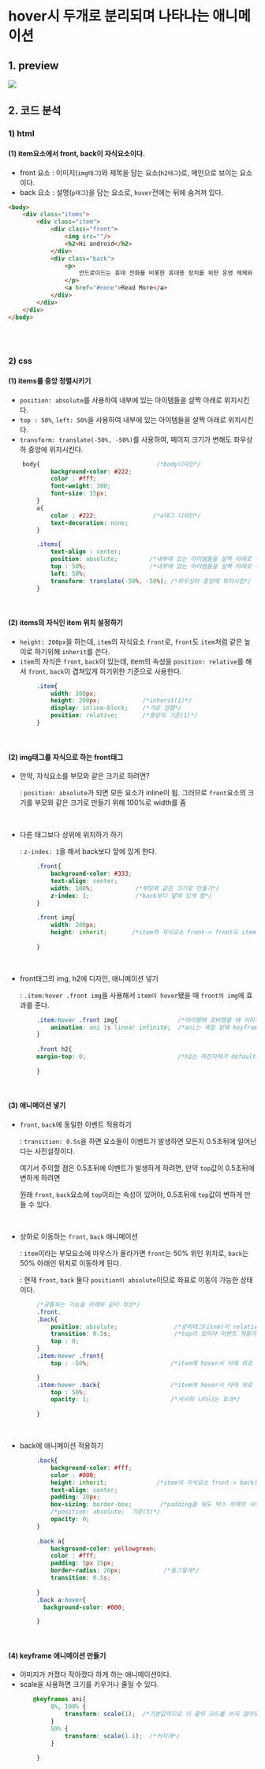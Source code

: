 # hover시 두개로 분리되며 나타나는 애니메이션

## 1. preview

<img src="https://j.gifs.com/oVoNEB.gif" />


## 2. 코드 분석

### 1) html

#### (1) item요소에서 front, back이 자식요소이다.
- front 요소 : 이미지(`img태그`)와 제목을 담는 요소(`h2태그`)로, 메인으로 보이는 요소이다.
- back 요소 : 설명(`p태그`)을 담는 요소로, `hover`전에는 뒤에 숨겨져 있다.


```html
<body>
    <div class="items">
        <div class="item">
            <div class="front">
                <img src=""/>
                <h2>Hi android</h2>
            </div>
            <div class="back">
                <p>
                    안드로이드는 휴대 전화를 비롯한 휴대용 장치를 위한 운영 체제와 미들웨어, 사용자 인터페이스 그리고 표준 응용 프로그램
                </p>
                <a href="#none">Read More</a>
            </div>
        </div>
    </div>
</body>

```

<br/><br/>

### 2) css

#### (1)  items를 중앙 정렬시키기
- `position: absolute`를 사용하여 내부에 있는 아이템들을 살짝 아래로 위치시킨다.
- `top : 50%`, `left: 50%`을 사용하여 내부에 있는 아이템들을 살짝 아래로 위치시킨다.
- `transform: translate(-50%, -50%)`를 사용하여, 페이지 크기가 변해도 좌우상하 중앙에 위치시킨다.
            
```css
    body{                                 /*body디자인*/
            background-color: #222;
            color : #fff;
            font-weight: 300;
            font-size: 15px;
        }
        a{
            color : #222;                /*a태그 디자인*/
            text-decoration: none;
        }

        .items{
            text-align : center;
            position: absolute;         /*내부에 있는 아이템들을 살짝 아래로 위치시키기(1)*/
            top : 50%;                  /*내부에 있는 아이템들을 살짝 아래로 위치시키기(2)*/
            left: 50%;
            transform: translate(-50%, -50%); /*좌우상하 중앙에 위치시킴*/
        }
```

<br/>

#### (2)  items의 자식인 item 위치 설정하기
- `height: 200px`을 하는데, `item`의 자식요소 `front`로, `front`도 `item`처럼 같은 높이로 하기위해 `inherit`를 쓴다.
- `item`의 자식은 `front`, `back`이 있는데, item의 속성을 `position: relative`를 해서 `front`, `back`이 겹쳐있게 하기위한 기준으로 사용한다.
            
```css
        .item{
            width: 300px;
            height: 200px;            /*inherit(1)*/
            display: inline-block;    /*가로 정렬*/
            position: relative;       /*중앙의 기준(1)*/
        }
```


<br/>

#### (2)  img태그를 자식으로 하는 front태그
- 만약, 자식요소를 부모와 같은 크기로 하려면?
  
  : `position: absolute`가 되면 모든 요소가 inline이 됨. 그러므로 `front`요소의 크기를 부모와 같은 크기로 만들기 위해 100%로 width를 줌
         
 <br/>
        
- 다른 태그보다 상위에 위치하기 하기
 
  : `z-index: 1`을 해서 back보다 앞에 있게 한다.
 
```css
        .front{
            background-color: #333;
            text-align: center;
            width: 100%;            /*부모와 같은 크기로 만들기*/
            z-index: 1;             /*back보다 앞에 있게 함*/
        }
        
        .front img{
            width: 200px; 
            height: inherit;       /*item의 자식요소 front-> front도 item처럼 같은 높이=> inherit(2)*/
           
        }
```

<br/>

- front태그의 img, h2에 디자인, 애니메이션 넣기
 
  : `.item:hover .front img`을 사용해서 `item이 hover`됐을 때 `front의 img`에 효과를 준다.
 

```css
        .item:hover .front img{                 /*아이템에 호버됐을 때 이미지가 커지게*/
            animation: ani 1s linear infinite;  /*ani는 제일 밑에 keyframe으로 만든 애니메이션*/
        }
        
        .front h2{
        margin-top: 0;                          /*h2는 마진자체가 default로 들어감 -> 마진으로 줄인다.*/
            
        }

```

<br/>

#### (3)  애니메이션 넣기

- `front`, `back`에 동일한 이벤트 적용하기

  : `transition: 0.5s`을 하면 요소들이 이벤트가 발생하면 모든지 0.5초뒤에 일어난다는 사전설정이다.
  
     여기서 주의할 점은 0.5초뒤에 이벤트가 발생하게 하려면, 만약 `top`값이 0.5초뒤에 변하게 하려면 
     
     원래 `front`, `back`요소에 `top`이라는 속성이 있어야, 0.5초뒤에 `top`값이 변하게 만들 수 있다.

<br/>

- 상하로 이동하는 `front`, `back` 애니메이션

  : `item`이라는 부모요소에 마우스가 올라가면 `front`는 50% 위인 위치로, `back`는 50% 아래인 위치로 이동하게 된다.
   
  : 현재 `front`, `back` 둘다 `position이 absolute`이므로 좌표로 이동이 가능한 상태이다.
 
 
```css
        /*공통되는 기능을 아래와 같이 작성*/
        .front,
        .back{
            position: absolute;                /*상위태그(item)이 relative이므로, absolute로 고정위치 가능*/
            transition: 0.5s;                  /*top이 있어야 이벤트 적용가능*/
            top : 0;
        }
        .item:hover .front{
            top : -50%;                       /*item에 hover시 아래 위로 이동하는 애니메이션(1)*/

        }
        .item:hover .back{                    /*item에 hover시 아래 위로 이동하는 애니메이션(1)*/
            top : 50%; 
            opacity: 1;                       /*서서히 나타나는 효과*/
            
        }
```

<br/>

- back에 애니메이션 적용하기 
 
```css
        .back{
            background-color: #fff;
            color : #000;
            height: inherit;              /*item의 자식요소 front-> back도 item처럼 같은 높이=> inherit(3)*/
            text-align: center;
            padding: 20px;
            box-sizing: border-box;        /*padding을 줘도 박스 자체의 사이즈는 변하지 않게 한다.*/
            /*position: absolute;  기준(3)*/
            opacity: 0;
        }
      
        .back a{
            background-color: yellowgreen;
            color : #fff;
            padding: 5px 15px;
            border-radius: 20px;            /*동그랗게*/
            transition: 0.5s;
            
        }
        .back a:hover{
          background-color: #000;

        }

```


<br/>

#### (4)  keyframe 애니메이션 만들기

- 이미지가 커졌다 작아졌다 하게 하는 애니메이션이다.
- scale을 사용하면 크기를 키우거나 줄일 수 있다.

```css
       @keyframes ani{
            0%, 100% {
                transform: scale(1);  /*기본값이므로 이 줄의 코드를 쓰지 않아도 됨*/
            }
            50% {
                transform: scale(1.1);  /*커지게*/
            }
            
        }

```

